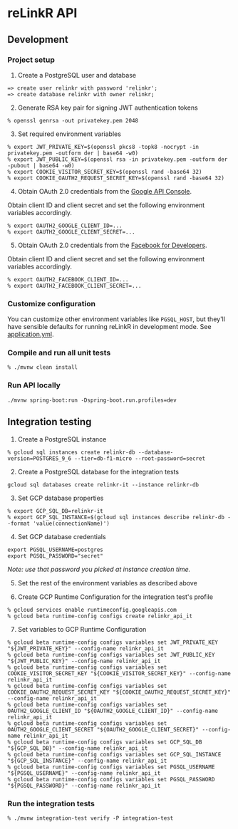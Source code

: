 # reLinkR API

## Development

### Project setup

1. Create a PostgreSQL user and database
```
=> create user relinkr with password 'relinkr';
=> create database relinkr with owner relinkr;
```

2. Generate RSA key pair for signing JWT authentication tokens
```
% openssl genrsa -out privatekey.pem 2048
```

3. Set required environment variables
```
% export JWT_PRIVATE_KEY=$(openssl pkcs8 -topk8 -nocrypt -in privatekey.pem -outform der | base64 -w0)
% export JWT_PUBLIC_KEY=$(openssl rsa -in privatekey.pem -outform der -pubout | base64 -w0)
% export COOKIE_VISITOR_SECRET_KEY=$(openssl rand -base64 32)
% export COOKIE_OAUTH2_REQUEST_SECRET_KEY=$(openssl rand -base64 32)
```

4. Obtain OAuth 2.0 credentials from the [Google API Console](https://console.developers.google.com/apis/credentials).

Obtain client ID and client secret and set the following environment variables accordingly.

```
% export OAUTH2_GOOGLE_CLIENT_ID=...
% export OAUTH2_GOOGLE_CLIENT_SECRET=...
```

5. Obtain OAuth 2.0 credentials from the [Facebook for Developers](https://developers.facebook.com/apps/).

Obtain client ID and client secret and set the following environment variables accordingly.

```
% export OAUTH2_FACEBOOK_CLIENT_ID=...
% export OAUTH2_FACEBOOK_CLIENT_SECRET=...
```

### Customize configuration

You can customize other environment variables like `PGSQL_HOST`, but they'll have sensible defaults for running reLinkR in development mode.
See [application.yml](src/main/resources/application.yml).

### Compile and run all unit tests

```
% ./mvnw clean install
```

### Run API locally
```
./mvnw spring-boot:run -Dspring-boot.run.profiles=dev
```

## Integration testing

1. Create a PostgreSQL instance

```
% gcloud sql instances create relinkr-db --database-version=POSTGRES_9_6 --tier=db-f1-micro --root-password=secret
```

2. Create a PostgreSQL database for the integration tests

```
gcloud sql databases create relinkr-it --instance relinkr-db
```

3. Set GCP database properties

```
% export GCP_SQL_DB=relinkr-it
% export GCP_SQL_INSTANCE=$(gcloud sql instances describe relinkr-db --format 'value(connectionName)')
```

4. Set GCP database credentials

```
export PGSQL_USERNAME=postgres
export PGSQL_PASSWORD="secret"
```

_Note: use that password you picked at instance creation time._
 
5. Set the rest of the environment variables as described above

6. Create GCP Runtime Configuration for the integration test's profile

```
% gcloud services enable runtimeconfig.googleapis.com
% gcloud beta runtime-config configs create relinkr_api_it
```

7. Set variables to GCP Runtime Configuration

```
% gcloud beta runtime-config configs variables set JWT_PRIVATE_KEY "${JWT_PRIVATE_KEY}" --config-name relinkr_api_it
% gcloud beta runtime-config configs variables set JWT_PUBLIC_KEY "${JWT_PUBLIC_KEY}" --config-name relinkr_api_it
% gcloud beta runtime-config configs variables set COOKIE_VISITOR_SECRET_KEY "${COOKIE_VISITOR_SECRET_KEY}" --config-name relinkr_api_it
% gcloud beta runtime-config configs variables set COOKIE_OAUTH2_REQUEST_SECRET_KEY "${COOKIE_OAUTH2_REQUEST_SECRET_KEY}" --config-name relinkr_api_it
% gcloud beta runtime-config configs variables set OAUTH2_GOOGLE_CLIENT_ID "${OAUTH2_GOOGLE_CLIENT_ID}" --config-name relinkr_api_it
% gcloud beta runtime-config configs variables set OAUTH2_GOOGLE_CLIENT_SECRET "${OAUTH2_GOOGLE_CLIENT_SECRET}" --config-name relinkr_api_it
% gcloud beta runtime-config configs variables set GCP_SQL_DB "${GCP_SQL_DB}" --config-name relinkr_api_it
% gcloud beta runtime-config configs variables set GCP_SQL_INSTANCE "${GCP_SQL_INSTANCE}" --config-name relinkr_api_it
% gcloud beta runtime-config configs variables set PGSQL_USERNAME "${PGSQL_USERNAME}" --config-name relinkr_api_it
% gcloud beta runtime-config configs variables set PGSQL_PASSWORD "${PGSQL_PASSWORD}" --config-name relinkr_api_it
```

### Run the integration tests

```
% ./mvnw integration-test verify -P integration-test
```
